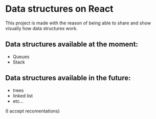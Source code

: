 # Data structures on React

This project is made with the reason of being able to share and show visually how data structures work.

## Data structures available at the moment:

- Queues
- Stack

## Data structures available in the future:

- trees
- linked list
- etc...

(I accept recomentations)
